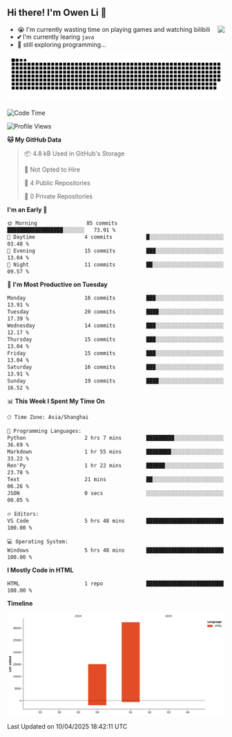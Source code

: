 ## Hi there! I'm Owen Li 👋

<a href="https://github.com/owenllli">
  <img align="right" src="https://github-readme-stats.vercel.app/api/top-langs/?username=owenllli&layout=normal" />
</a>

- 😭 I'm currently wasting time on playing games and watching bilibili
- 💕 I'm currently learing `java`
- 🤔 still exploring programming...

<!--
![Top Langs](https://github-readme-stats.vercel.app/api/top-langs/?username=owenllli&layout=normal)
-->

<picture>
  <source media="(prefers-color-scheme: dark)" srcset="https://raw.githubusercontent.com/owenllli/owenllli/output/github-snake-dark.svg" />
  <source media="(prefers-color-scheme: light)" srcset="https://raw.githubusercontent.com/owenllli/owenllli/output/github-snake.svg" />
  <img alt="github-snake" src="https://raw.githubusercontent.com/owenllli/owenllli/output/github-snake.svg" />
</picture>

<!--START_SECTION:waka-->
![Code Time](http://img.shields.io/badge/Code%20Time-126%20hrs-blue)

![Profile Views](http://img.shields.io/badge/Profile%20Views-0-blue)

**🐱 My GitHub Data** 

> 📦 4.8 kB Used in GitHub's Storage 
 > 
> 🚫 Not Opted to Hire
 > 
> 📜 4 Public Repositories 
 > 
> 🔑 0 Private Repositories 
 > 
**I'm an Early 🐤** 

```text
🌞 Morning                85 commits          ██████████████████░░░░░░░   73.91 % 
🌆 Daytime                4 commits           █░░░░░░░░░░░░░░░░░░░░░░░░   03.48 % 
🌃 Evening                15 commits          ███░░░░░░░░░░░░░░░░░░░░░░   13.04 % 
🌙 Night                  11 commits          ██░░░░░░░░░░░░░░░░░░░░░░░   09.57 % 
```
📅 **I'm Most Productive on Tuesday** 

```text
Monday                   16 commits          ███░░░░░░░░░░░░░░░░░░░░░░   13.91 % 
Tuesday                  20 commits          ████░░░░░░░░░░░░░░░░░░░░░   17.39 % 
Wednesday                14 commits          ███░░░░░░░░░░░░░░░░░░░░░░   12.17 % 
Thursday                 15 commits          ███░░░░░░░░░░░░░░░░░░░░░░   13.04 % 
Friday                   15 commits          ███░░░░░░░░░░░░░░░░░░░░░░   13.04 % 
Saturday                 16 commits          ███░░░░░░░░░░░░░░░░░░░░░░   13.91 % 
Sunday                   19 commits          ████░░░░░░░░░░░░░░░░░░░░░   16.52 % 
```


📊 **This Week I Spent My Time On** 

```text
🕑︎ Time Zone: Asia/Shanghai

💬 Programming Languages: 
Python                   2 hrs 7 mins        █████████░░░░░░░░░░░░░░░░   36.69 % 
Markdown                 1 hr 55 mins        ████████░░░░░░░░░░░░░░░░░   33.22 % 
Ren'Py                   1 hr 22 mins        ██████░░░░░░░░░░░░░░░░░░░   23.78 % 
Text                     21 mins             ██░░░░░░░░░░░░░░░░░░░░░░░   06.26 % 
JSON                     0 secs              ░░░░░░░░░░░░░░░░░░░░░░░░░   00.05 % 

🔥 Editors: 
VS Code                  5 hrs 48 mins       █████████████████████████   100.00 % 

💻 Operating System: 
Windows                  5 hrs 48 mins       █████████████████████████   100.00 % 
```

**I Mostly Code in HTML** 

```text
HTML                     1 repo              █████████████████████████   100.00 % 
```



**Timeline**

![Lines of Code chart](https://raw.githubusercontent.com/owenllli/owenllli/main/assets/bar_graph.png)


 Last Updated on 10/04/2025 18:42:11 UTC
<!--END_SECTION:waka-->
